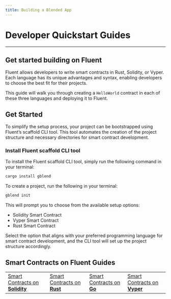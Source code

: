```yaml
---
title: Building a Blended App
---
```


# Developer Quickstart Guides

---
Get started building on Fluent
---

Fluent allows developers to write smart contracts in Rust, Solidity, or Vyper. Each language has its unique advantages and syntax, enabling developers to choose the best fit for their projects.&#x20;

This guide will walk you through creating a `HelloWorld` contract in each of these three languages and deploying it to Fluent.

## Get Started

To simplify the setup process, your project can be bootstrapped using Fluent’s scaffold CLI tool. This tool automates the creation of the project structure and necessary directories for smart contract development.

### Install Fluent scaffold CLI tool

To install the Fluent scaffold CLI tool, simply run the following command in your terminal:

```bash
cargo install gblend
```

To create a project, run the following in your terminal:

```bash
gblend init
```

This will prompt you to choose from the available setup options:

* Solidity Smart Contract
* Vyper Smart Contract
* Rust Smart Contract

Select the option that aligns with your preferred programming language for smart contract development, and the CLI tool will set up the project structure accordingly.

## Smart Contracts on Fluent Guides

<table data-column-title-hidden data-view="cards">
    <tbody>
        <tr>
            <td>
                <a href="solidity">
                    <span>Smart Contracts on</span> 
                    <strong>Solidity</strong>
                </a>
            </td>
            <td>
                <a href="rust">
                    <span>Smart Contracts on</span> 
                    <strong>Rust</strong>
                </a>
            </td>
            <td>
                <a href="go">
                    <span>Smart Contracts on</span> 
                    <strong>Go</strong>
                </a>
            </td>
            <td>
                <a href="vyper">
                    <span>Smart Contracts on</span> 
                    <strong>Vyper</strong>
                </a>
            </td>
        </tr>
    </tbody>
</table>
